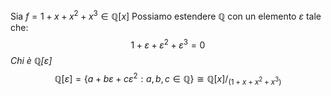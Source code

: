 Sia $f = 1 + x+x^2 + x^3 \in \mathbb Q[x]$
Possiamo estendere $\mathbb Q$ con un elemento $\varepsilon$ tale che: $$1 + \varepsilon + \varepsilon^2 + \varepsilon^3 = 0$$
*Chi è $\mathbb Q[\varepsilon]$* 
$$\mathbb Q[\varepsilon] = \{a + b\varepsilon + c \varepsilon^2 : a,b,c \in \mathbb Q\}\cong \mathbb Q[x]/_{(1 + x + x^2 + x^3)}$$